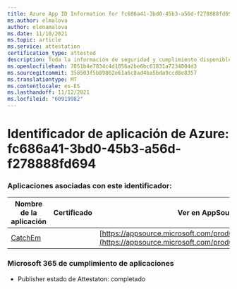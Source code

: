 ```yaml
---
title: Azure App ID Information for fc686a41-3bd0-45b3-a56d-f278888fd694
ms.author: elmalova
author: elenamalova
ms.date: 11/10/2021
ms.topic: article
ms.service: attestation
certification_type: attested
description: Toda la información de seguridad y cumplimiento disponible para fc686a41-3bd0-45b3-a56d-f278888fd694.
ms.openlocfilehash: 7051b4e7834c4d1056a2be6bc61831a7234004d3
ms.sourcegitcommit: 358503f5b89862e61a6c8ad4ba5bda9ccd8e8357
ms.translationtype: MT
ms.contentlocale: es-ES
ms.lasthandoff: 11/12/2021
ms.locfileid: "60919982"
---
```

# <a name="azure-app-id-fc686a41-3bd0-45b3-a56d-f278888fd694"></a>Identificador de aplicación de Azure: fc686a41-3bd0-45b3-a56d-f278888fd694


### <a name="apps-associated-with-this-id"></a>Aplicaciones asociadas con este identificador:
| **Nombre de la aplicación** | **Certificado** | **Ver en AppSource** |
|--------------|---------------|-----------------------|
| [CatchEm](https://docs.microsoft.com/microsoft-365-app-certification/forward/WA200002639) |  | [https://appsource.microsoft.com/product/office/WA200002639](https://appsource.microsoft.com/product/office/WA200002639) |

### <a name="microsoft-365-app-compliance-status"></a>Microsoft 365 de cumplimiento de aplicaciones
- Publisher estado de Attestaton: completado
